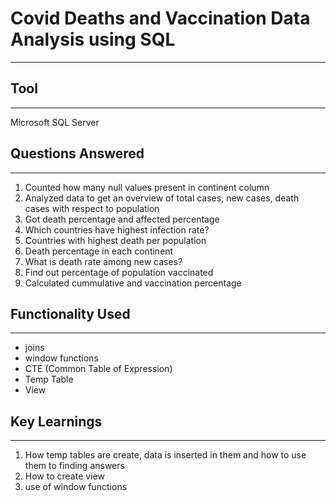 
# Covid Deaths and Vaccination Data Analysis using SQL
---


## Tool
---
Microsoft SQL Server
## Questions Answered
---
1. Counted how many null values present in continent column
2. Analyzed data to get an overview of total cases, new cases, death cases with respect to population
3. Got death percentage and affected percentage
4. Which countries have highest infection rate?
5. Countries with highest death per population
6. Death percentage in each continent
7. What is death rate among new cases?
8. Find out percentage of population vaccinated
9. Calculated cummulative and vaccination percentage

## Functionality Used
---
* joins
* window functions
* CTE (Common Table of Expression)
* Temp Table
* View
## Key Learnings
---
1. How temp tables are create, data is inserted in them and how to use them to finding answers
2. How to create view
3. use of window functions 